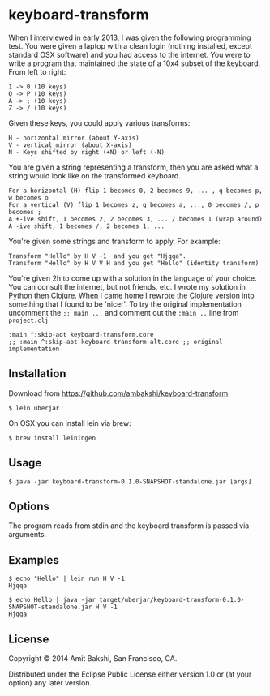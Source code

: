 # keyboard-transform

When I interviewed in early 2013, I was given the following programming test. You were given a laptop with a clean login (nothing installed, except standard OSX software) and you had access to the internet.  You were to write a program that maintained the state of a 10x4 subset of the keyboard.  From left to right:

    1 -> 0 (10 keys)
    Q -> P (10 keys)
    A -> ; (10 keys)
    Z -> / (10 keys)

Given these keys, you could apply various transforms:

    H - horizontal mirror (about Y-axis)
    V - vertical mirror (about X-axis)
    N - Keys shifted by right (+N) or left (-N)

You are given a string representing a transform, then you are asked what a string would look like on the transformed keyboard.

    For a horizontal (H) flip 1 becomes 0, 2 becomes 9, ... , q becomes p, w becomes o
    For a vertical (V) flip 1 becomes z, q becomes a, ..., 0 becomes /, p becomes ;
    A +-ive shift, 1 becomes 2, 2 becomes 3, ... / becomes 1 (wrap around)
    A -ive shift, 1 becomes /, 2 becomes 1, ...

You're given some strings and transform to apply. For example:

    Transform "Hello" by H V -1  and you get "Hjqqa".
    Transform "Hello" by H V V H and you get "Hello" (identity transform)

You're given 2h to come up with a solution in the language of your choice. You can consult the internet, but not friends, etc.  I wrote my solution in Python then Clojure. When I came home I rewrote the Clojure version into something that I found to be 'nicer'. To try the original implementation uncomment the `;; main ...` and comment out the `:main ..` line from `project.clj`

    :main ^:skip-aot keyboard-transform.core
    ;; :main ^:skip-aot keyboard-transform-alt.core ;; original implementation

## Installation

Download from https://github.com/ambakshi/keyboard-transform.

    $ lein uberjar

On OSX you can install lein via brew:

    $ brew install leiningen

## Usage

    $ java -jar keyboard-transform-0.1.0-SNAPSHOT-standalone.jar [args]

## Options

The program reads from stdin and the keyboard transform is passed via arguments.

## Examples

    $ echo "Hello" | lein run H V -1
    Hjqqa

    $ echo Hello | java -jar target/uberjar/keyboard-transform-0.1.0-SNAPSHOT-standalone.jar H V -1
    Hjqqa

## License

Copyright © 2014 Amit Bakshi, San Francisco, CA.

Distributed under the Eclipse Public License either version 1.0 or (at your option) any later version.

